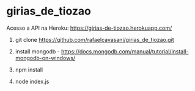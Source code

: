 # girias_de_tiozao

Acesso a API na Heroku: https://girias-de-tiozao.herokuapp.com/

1. git clone https://github.com/rafaelcavasani/girias_de_tiozao.git

2. install mongodb - https://docs.mongodb.com/manual/tutorial/install-mongodb-on-windows/

2. npm install

3. node index.js
